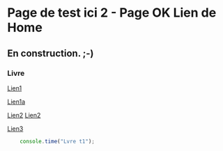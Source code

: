 # Page de test ici 2 - Page OK Lien de Home

## En construction. ;-)

### Livre

[Lien1](/index.html)

[Lien1a](/livre/)

[Lien2](/livre/index.html)
[Lien2](/livre/index.md)

[Lien3](/)

```javascript
    console.time("Lvre t1");
```
